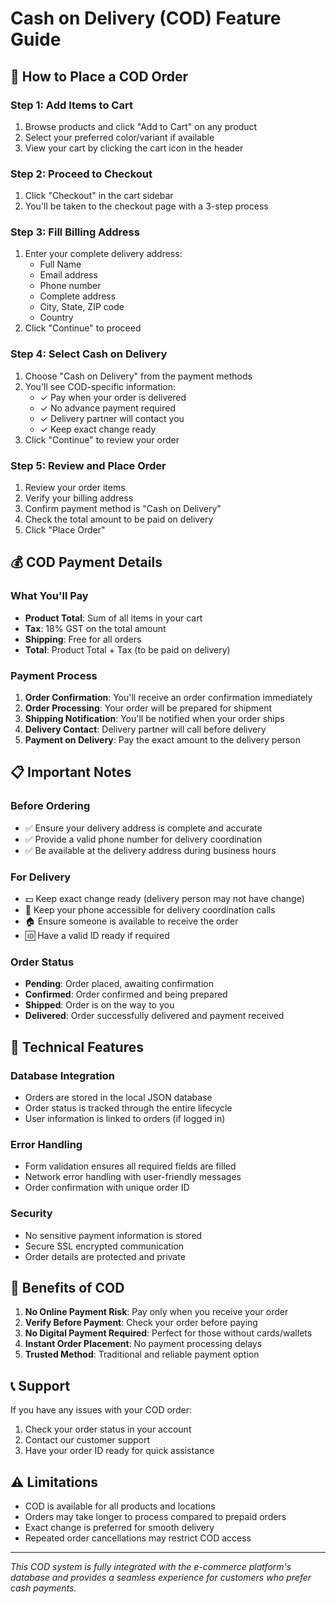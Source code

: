 # Cash on Delivery (COD) Feature Guide

## 🚚 How to Place a COD Order

### Step 1: Add Items to Cart
1. Browse products and click "Add to Cart" on any product
2. Select your preferred color/variant if available
3. View your cart by clicking the cart icon in the header

### Step 2: Proceed to Checkout
1. Click "Checkout" in the cart sidebar
2. You'll be taken to the checkout page with a 3-step process

### Step 3: Fill Billing Address
1. Enter your complete delivery address:
   - Full Name
   - Email address
   - Phone number
   - Complete address
   - City, State, ZIP code
   - Country
2. Click "Continue" to proceed

### Step 4: Select Cash on Delivery
1. Choose "Cash on Delivery" from the payment methods
2. You'll see COD-specific information:
   - ✓ Pay when your order is delivered
   - ✓ No advance payment required
   - ✓ Delivery partner will contact you
   - ✓ Keep exact change ready
3. Click "Continue" to review your order

### Step 5: Review and Place Order
1. Review your order items
2. Verify your billing address
3. Confirm payment method is "Cash on Delivery"
4. Check the total amount to be paid on delivery
5. Click "Place Order"

## 💰 COD Payment Details

### What You'll Pay
- **Product Total**: Sum of all items in your cart
- **Tax**: 18% GST on the total amount
- **Shipping**: Free for all orders
- **Total**: Product Total + Tax (to be paid on delivery)

### Payment Process
1. **Order Confirmation**: You'll receive an order confirmation immediately
2. **Order Processing**: Your order will be prepared for shipment
3. **Shipping Notification**: You'll be notified when your order ships
4. **Delivery Contact**: Delivery partner will call before delivery
5. **Payment on Delivery**: Pay the exact amount to the delivery person

## 📋 Important Notes

### Before Ordering
- ✅ Ensure your delivery address is complete and accurate
- ✅ Provide a valid phone number for delivery coordination
- ✅ Be available at the delivery address during business hours

### For Delivery
- 💵 Keep exact change ready (delivery person may not have change)
- 📱 Keep your phone accessible for delivery coordination calls
- 🏠 Ensure someone is available to receive the order
- 🆔 Have a valid ID ready if required

### Order Status
- **Pending**: Order placed, awaiting confirmation
- **Confirmed**: Order confirmed and being prepared
- **Shipped**: Order is on the way to you
- **Delivered**: Order successfully delivered and payment received

## 🔧 Technical Features

### Database Integration
- Orders are stored in the local JSON database
- Order status is tracked through the entire lifecycle
- User information is linked to orders (if logged in)

### Error Handling
- Form validation ensures all required fields are filled
- Network error handling with user-friendly messages
- Order confirmation with unique order ID

### Security
- No sensitive payment information is stored
- Secure SSL encrypted communication
- Order details are protected and private

## 🎯 Benefits of COD

1. **No Online Payment Risk**: Pay only when you receive your order
2. **Verify Before Payment**: Check your order before paying
3. **No Digital Payment Required**: Perfect for those without cards/wallets
4. **Instant Order Placement**: No payment processing delays
5. **Trusted Method**: Traditional and reliable payment option

## 📞 Support

If you have any issues with your COD order:
1. Check your order status in your account
2. Contact our customer support
3. Have your order ID ready for quick assistance

## ⚠️ Limitations

- COD is available for all products and locations
- Orders may take longer to process compared to prepaid orders
- Exact change is preferred for smooth delivery
- Repeated order cancellations may restrict COD access

---

*This COD system is fully integrated with the e-commerce platform's database and provides a seamless experience for customers who prefer cash payments.*
